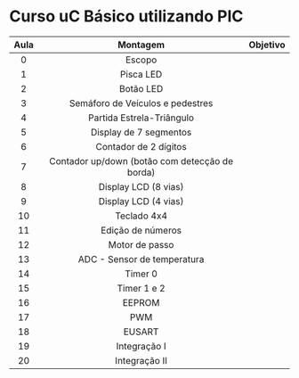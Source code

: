 # Curso uC Básico utilizando PIC

| Aula | Montagem | Objetivo |
|:----:|:--------:|:--------:|
|   0  | Escopo   ||
|   1  | Pisca LED ||
|   2  | Botão LED ||
|   3  | Semáforo de Veículos e pedestres ||
|   4  | Partida Estrela-Triângulo ||
|   5  | Display de 7 segmentos ||
|   6  | Contador de 2 dígitos ||
|   7  | Contador up/down (botão com detecção de borda)||
|   8  | Display LCD (8 vias) ||
|   9  | Display LCD (4 vias) ||
|  10  | Teclado 4x4 ||
|  11  | Edição de números ||
|  12  | Motor de passo ||
|  13  | ADC - Sensor de temperatura ||
|  14  | Timer 0 ||
|  15  | Timer 1 e 2 ||
|  16  | EEPROM ||
|  17  | PWM ||
|  18  | EUSART ||
|  19  | Integração I ||
|  20  | Integração II ||
